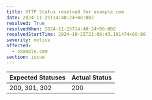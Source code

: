 ```yaml
---
title: HTTP Status resolved for example.com
date: 2024-11-25T14:40:24+00:00Z
resolved: True
resolvedWhen: 2024-11-25T14:40:24+00:00Z
resolvedStartTime: 2024-10-25T21:09:43.191474+00:00
severity: notice
affected:
  - example.com
section: issue
---
```


| Expected Statuses | Actual Status  |
|-------------------|----------------|
| 200, 301, 302 | 200 |
